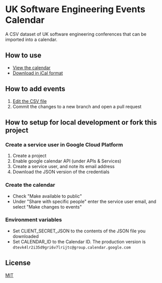 # UK Software Engineering Events Calendar
A CSV dataset of UK software engineering conferences that can be imported into a calendar.

## How to use
- [View the calendar](https://calendar.google.com/calendar/embed?src=dtevk4lr2i35d9gri6v7lrijtc%40group.calendar.google.com&ctz=Europe%2FLondon)
- [Download in iCal format](https://calendar.google.com/calendar/ical/dtevk4lr2i35d9gri6v7lrijtc%40group.calendar.google.com/public/basic.ics)

## How to add events
1. [Edit the CSV file](https://github.com/MatMoore/conference-calendar/edit/master/data/2020.csv)
2. Commit the changes to a new branch and open a pull request

## How to setup for local development or fork this project

### Create a service user in Google Cloud Platform

1. Create a project
2. Enable google calendar API (under APIs & Services)
3. Create a service user, and note its email address
4. Download the JSON version of the credentials

### Create the calendar

- Check "Make available to public"
- Under "Share with specific people" enter the service user email, and select "Make changes to events"

### Environment variables

- Set CLIENT_SECRET_JSON to the contents of the JSON file you downloaded
- Set CALENDAR_ID to the Calendar ID. The production version is `dtevk4lr2i35d9gri6v7lrijtc@group.calendar.google.com`

## License
[MIT](LICENSE)
